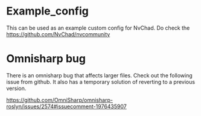 # Example_config

This can be used as an example custom config for NvChad. Do check the https://github.com/NvChad/nvcommunity

# Omnisharp bug

There is an omnisharp bug that affects larger files.  Check out the following issue from github.  It also has a temporary solution of reverting to a previous version.

https://github.com/OmniSharp/omnisharp-roslyn/issues/2574#issuecomment-1976435907

